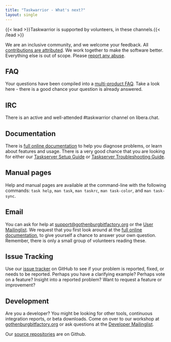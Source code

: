 ```yaml
---
title: "Taskwarrior - What's next?"
layout: single
---
```


{{< lead >}}Taskwarrior is supported by volunteers, in these channels.{{< /lead >}}

We are an inclusive community, and we welcome your feedback.
All [contributions are attributed](authors/).
We work together to make the software better.
Everything else is out of scope.
Please [report any abuse](mailto:support@gothenburgbitfactory.org).

## FAQ

Your questions have been compiled into a [multi-product FAQ](faq/).
Take a look here - there is a good chance your question is already answered.

## IRC

There is an active and well-attended \#taskwarrior channel on libera.chat.

## Documentation

There is [full online documentation](../docs/) to help you diagnose problems, or learn about features and usage.
There is a very good chance that you are looking for either our [Taskserver Setup Guide](https://gothenburgbitfactory.org/taskserver-setup/) or [Taskserver Troubleshooting Guide](https://gothenburgbitfactory.org/taskserver-troubleshooting/).

## Manual pages

Help and manual pages are available at the command-line with the following commands: `task help`, `man task`, `man taskrc`, `man task-color`, and `man task-sync`.

## Email

You can ask for help at <support@gothenburgbitfactory.org> or the [User Mailinglist](https://groups.google.com/forum/#!forum/taskwarrior-user).
We request that you first look around at the [full online documentation](../docs/), to give yourself a chance to answer your own question.
Remember, there is only a small group of volunteers reading these.

## Issue Tracking

Use our [issue tracker](https://github.com/GothenburgBitFactory/taskwarrior/issues) on GitHub to see if your problem is reported, fixed, or needs to be reported.
Perhaps you have a clarifying example?
Perhaps vote on a feature?
Insight into a reported problem?
Want to request a feature or improvement?

## Development

Are you a developer?
You might be looking for other tools, continuous integration reports, or beta downloads.
Come on over to our workshop at [gothenburgbitfactory.org](https://gothenburgbitfactory.org) or ask questions at the [Developer Mailinglist](https://groups.google.com/forum/#!forum/taskwarrior-dev).

Our [source repositories](https://github.com/GothenburgBitFactory) are on Github.
